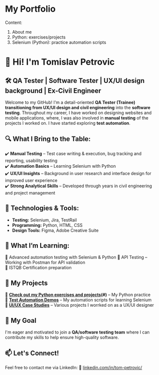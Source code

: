 # My Portfolio

Content:
1. About me
2. Python: exercises/projects
3. Selenium (Python): practice automation scripts


# 👋 Hi! I'm Tomislav Petrovic 

## 🛠️ QA Tester | Software Tester | UX/UI design background | Ex-Civil Engineer  

Welcome to my GitHub!
I'm a detail-oriented **QA Tester (Trainee) transitioning from UX/UI design and civil engineering** into the **software testing**.
Throughout my career, I have worked on designing websites and mobile applications, where, I was also involved in **manual testing** of the projects I worked on.
I have started exploring **test automation**.  

## 🔍 What I Bring to the Table:
✔️ **Manual Testing** – Test case writing & execution, bug tracking and reporting, usability testing  
✔️ **Automation Basics** – Learning Selenium with Python  
✔️ **UX/UI Insights** – Background in user research and interface design for improved user experience  
✔️ **Strong Analytical Skills** – Developed through years in civil engineering and project management  

## 📌 Technologies & Tools:
- **Testing:** Selenium, Jira, TestRail  
- **Programming:** Python, HTML, CSS  
- **Design Tools:** Figma, Adobe Creative Suite 

## 🌱 What I’m Learning:
🔹 Advanced automation testing with Selenium & Python
🔹 API Testing – Working with Postman for API validation  
🔹 ISTQB Certification preparation  

## 📂 My Projects  
🔹 **[Check out my Python exercises and projects](./Python/Exercises/)(#)** – My Python practice  
🔹 **[Test Automation Demos](#)** – My automation scripts for learning Selenium  
🔹 **[UI/UX Case Studies](#)** – Various projects I worrked on as a UX/UI designer  

## 🎯 My Goal  
I'm eager and motivated to join a **QA/software testing team** where I can contribute my skills to help ensure high-quality software.

## 📫 Let's Connect!

Feel free to contact me via LinkedIn:
💼 [linkedin.com/in/tom-petrovic/](#)  
